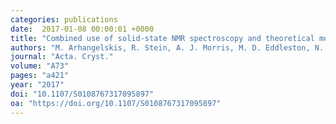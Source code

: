 ```yaml
---
categories: publications
date:  2017-01-08 00:00:01 +0000
title: "Combined use of solid-state NMR spectroscopy and theoretical modelling as a method of structure determination"
authors: "M. Arhangelskis, R. Stein, A. J. Morris, M. D. Eddleston, N. Madusanka, W. Jones and T. Friščić"
journal: "Acta. Cryst."
volume: "A73"
pages: "a421"
year: "2017"
doi: "10.1107/S0108767317095897"
oa: "https://doi.org/10.1107/S0108767317095897"
---
```

